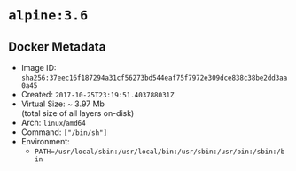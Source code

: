 # `alpine:3.6`

## Docker Metadata

- Image ID: `sha256:37eec16f187294a31cf56273bd544eaf75f7972e309dce838c38be2dd3aa0a45`
- Created: `2017-10-25T23:19:51.403788031Z`
- Virtual Size: ~ 3.97 Mb  
  (total size of all layers on-disk)
- Arch: `linux`/`amd64`
- Command: `["/bin/sh"]`
- Environment:
  - `PATH=/usr/local/sbin:/usr/local/bin:/usr/sbin:/usr/bin:/sbin:/bin`
